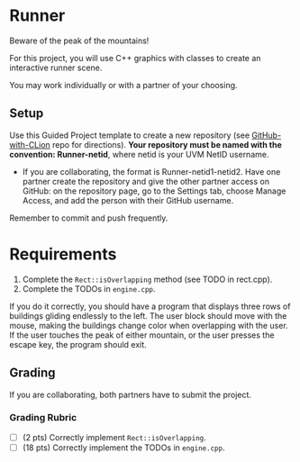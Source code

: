 # Runner

Beware of the peak of the mountains!

For this project, you will use C++ graphics with classes to create an interactive runner scene.

You may work individually or with a partner of your choosing.


## Setup

Use this Guided Project template to create a new repository (see [GitHub-with-CLion](https://github.com/uvmcs2300f2023/GitHub-with-CLion) repo for directions).
**Your repository must be named with the convention: Runner-netid**, where netid is your UVM NetID username.
* If you are collaborating, the format is Runner-netid1-netid2. Have one partner create the repository and give the other partner access on GitHub: on the repository page, go to the Settings tab, choose Manage Access, and add the person with their GitHub username.

Remember to commit and push frequently.

# Requirements

1. Complete the `Rect::isOverlapping` method (see TODO in rect.cpp).
2. Complete the TODOs in `engine.cpp`.

If you do it correctly, you should have a program that displays three rows of buildings gliding endlessly to the left. The user block should move with the mouse, making the buildings change color when overlapping with the user. If the user touches the peak of either mountain, or the user presses the escape key, the program should exit.

## Grading

If you are collaborating, both partners have to submit the project.

### Grading Rubric
- [ ] (2 pts) Correctly implement `Rect::isOverlapping`.
- [ ] (18 pts) Correctly implement the TODOs in `engine.cpp`.
